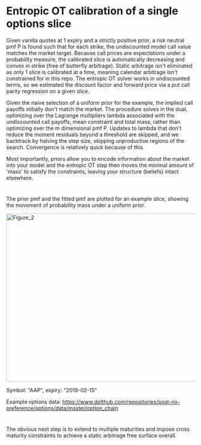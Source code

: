 # Entropic OT calibration of a single options slice 

Given vanilla quotes at 1 expiry and a strictly positive prior, a risk neutral pmf P is found such that for each strike, the undiscounted model call value matches the market target. Because call prices are expectations under a probability measure, the calibrated slice is automatically decreasing and convex in strike (free of butterfly arbitrage). Static arbitrage isn't eliminated as only 1 slice is calibrated at a time, meaning calendar arbitrage isn't constrained for in this repo. The entropic OT solver works in undiscounted terms, so we estimated the discount factor and forward price via a put call parity regression on a given slice.

Given the naive selection of a uniform prior for the example, the implied call payoffs initially don't match the market. The procedure solves in the dual, optimizing over the Lagrange multipliers lambda associated with the undiscounted call payoffs, mean constraint and total mass, rather than optimizing over the m dimensional pmf P. Updates to lambda that don't reduce the moment residuals beyond a threshold are skipped, and we backtrack by halving the step size, skipping unproductive regions of the search. Convergence is relatively quick because of this.

Most importantly, priors allow you to encode information about the market into your model and the entropic OT step then moves the minimal amount of 'mass' to satisfy the constraints, leaving your structure (beliefs) intact elsewhere.

#

The prior pmf and the fitted pmf are plotted for an example slice, showing the movement of probability mass under a uniform prior.

<img width="800" height="450" alt="Figure_2" src="https://github.com/user-attachments/assets/6bf1ceec-e954-46bc-b71b-b709282bba3c" />

Symbol: "AAP", expiry: "2019-02-15"

Example options data: https://www.dolthub.com/repositories/post-no-preference/options/data/master/option_chain

# 

The obvious next step is to extend to multiple maturities and impose cross maturity constraints to achieve a static arbitrage free surface overall.
